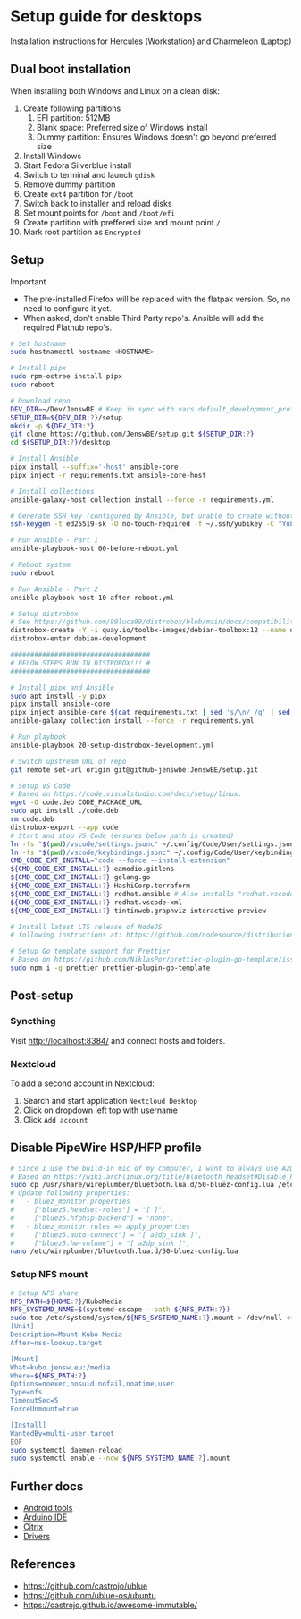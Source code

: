 # Setup guide for desktops

Installation instructions for Hercules (Workstation) and Charmeleon (Laptop)

## Dual boot installation

When installing both Windows and Linux on a clean disk:

1. Create following partitions
   1. EFI partition: 512MB
   2. Blank space: Preferred size of Windows install
   3. Dummy partition: Ensures Windows doesn't go beyond preferred size
2. Install Windows
3. Start Fedora Silverblue install
4. Switch to terminal and launch `gdisk`
5. Remove dummy partition
6. Create `ext4` partition for `/boot`
7. Switch back to installer and reload disks
8. Set mount points for `/boot` and `/boot/efi`
9. Create partition with preffered size and mount point `/`
10. Mark root partition as `Encrypted`

## Setup

> [!IMPORTANT]
> - The pre-installed Firefox will be replaced with the flatpak version. So, no need to configure it yet.
> - When asked, don't enable Third Party repo's. Ansible will add the required Flathub repo's.

```bash
# Set hostname
sudo hostnamectl hostname <HOSTNAME>

# Install pipx
sudo rpm-ostree install pipx
sudo reboot

# Download repo
DEV_DIR=~/Dev/JenswBE # Keep in sync with vars.default_development_profile
SETUP_DIR=${DEV_DIR:?}/setup
mkdir -p ${DEV_DIR:?}
git clone https://github.com/JenswBE/setup.git ${SETUP_DIR:?}
cd ${SETUP_DIR:?}/desktop

# Install Ansible
pipx install --suffix='-host' ansible-core
pipx inject -r requirements.txt ansible-core-host

# Install collections
ansible-galaxy-host collection install --force -r requirements.yml

# Generate SSH key (configured by Ansible, but unable to create without interaction)
ssh-keygen -t ed25519-sk -O no-touch-required -f ~/.ssh/yubikey -C "Yubikey on ${HOSTNAME^}"

# Run Ansible - Part 1
ansible-playbook-host 00-before-reboot.yml

# Reboot system
sudo reboot

# Run Ansible - Part 2
ansible-playbook-host 10-after-reboot.yml

# Setup distrobox
# See https://github.com/89luca89/distrobox/blob/main/docs/compatibility.md#containers-distros
distrobox-create -Y -i quay.io/toolbx-images/debian-toolbox:12 --name debian-development --additional-flags "--env LC_ALL=C.UTF-8"
distrobox-enter debian-development

###################################
# BELOW STEPS RUN IN DISTROBOX!!! #
###################################

# Install pipx and Ansible
sudo apt install -y pipx
pipx install ansible-core
pipx inject ansible-core $(cat requirements.txt | sed 's/\n/ /g' | sed 's/#.*//') # pipx on Debian 12 is too old to support flag "-r"
ansible-galaxy collection install --force -r requirements.yml

# Run playbook
ansible-playbook 20-setup-distrobox-development.yml

# Switch upstream URL of repo
git remote set-url origin git@github-jenswbe:JenswBE/setup.git

# Setup VS Code
# Based on https://code.visualstudio.com/docs/setup/linux.
wget -O code.deb CODE_PACKAGE_URL
sudo apt install ./code.deb
rm code.deb
distrobox-export --app code
# Start and stop VS Code (ensures below path is created)
ln -fs "$(pwd)/vscode/settings.jsonc" ~/.config/Code/User/settings.json
ln -fs "$(pwd)/vscode/keybindings.jsonc" ~/.config/Code/User/keybindings.json
CMD_CODE_EXT_INSTALL="code --force --install-extension"
${CMD_CODE_EXT_INSTALL:?} eamodio.gitlens
${CMD_CODE_EXT_INSTALL:?} golang.go
${CMD_CODE_EXT_INSTALL:?} HashiCorp.terraform
${CMD_CODE_EXT_INSTALL:?} redhat.ansible # Also installs "redhat.vscode-yaml" as dependency
${CMD_CODE_EXT_INSTALL:?} redhat.vscode-xml
${CMD_CODE_EXT_INSTALL:?} tintinweb.graphviz-interactive-preview

# Install latest LTS release of NodeJS
# following instructions at: https://github.com/nodesource/distributions

# Setup Go template support for Prettier
# Based on https://github.com/NiklasPor/prettier-plugin-go-template/issues/58#issuecomment-1085060511
sudo npm i -g prettier prettier-plugin-go-template
```

## Post-setup

### Syncthing

Visit <http://localhost:8384/> and connect hosts and folders.

### Nextcloud

To add a second account in Nextcloud:

1. Search and start application `Nextcloud Desktop`
2. Click on dropdown left top with username
3. Click `Add account`

## Disable PipeWire HSP/HFP profile

```bash
# Since I use the build-in mic of my computer, I want to always use A2DP instead of HSP/HFP.
# Based on https://wiki.archlinux.org/title/bluetooth_headset#Disable_PipeWire_HSP/HFP_profile
sudo cp /usr/share/wireplumber/bluetooth.lua.d/50-bluez-config.lua /etc/wireplumber/bluetooth.lua.d/50-bluez-config.lua
# Update following properties:
#   - bluez_monitor.properties
#     ["bluez5.headset-roles"] = "[ ]",
#     ["bluez5.hfphsp-backend"] = "none",
#   - bluez_monitor.rules => apply_properties
#     ["bluez5.auto-connect"] = "[ a2dp_sink ]",
#     ["bluez5.hw-volume"] = "[ a2dp_sink ]",
nano /etc/wireplumber/bluetooth.lua.d/50-bluez-config.lua
```

### Setup NFS mount

```bash
# Setup NFS share
NFS_PATH=${HOME:?}/KuboMedia
NFS_SYSTEMD_NAME=$(systemd-escape --path ${NFS_PATH:?})
sudo tee /etc/systemd/system/${NFS_SYSTEMD_NAME:?}.mount > /dev/null <<EOF
[Unit]
Description=Mount Kubo Media
After=nss-lookup.target

[Mount]
What=kubo.jensw.eu:/media
Where=${NFS_PATH:?}
Options=noexec,nosuid,nofail,noatime,user
Type=nfs
TimeoutSec=5
ForceUnmount=true

[Install]
WantedBy=multi-user.target
EOF
sudo systemctl daemon-reload
sudo systemctl enable --now ${NFS_SYSTEMD_NAME:?}.mount
```

## Further docs

- [Android tools](./docs/android_tools.md)
- [Arduino IDE](./docs/arduino_ide.md)
- [Citrix](./docs/citrix.md)
- [Drivers](./docs/drivers.md)

## References

- https://github.com/castrojo/ublue
- https://github.com/ublue-os/ubuntu
- https://castrojo.github.io/awesome-immutable/
